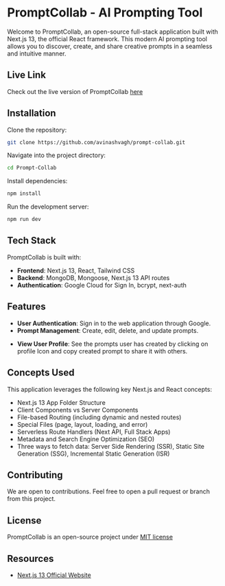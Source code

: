 # PromptCollab - AI Prompting Tool

Welcome to PromptCollab, an open-source full-stack application built with Next.js 13, the official React framework. This modern AI prompting tool allows you to discover, create, and share creative prompts in a seamless and intuitive manner.

## Live Link

Check out the live version of PromptCollab [here](https://prompt-collab-4qa5jx0kx-avinashvagh.vercel.app)

## Installation

Clone the repository:

```bash
git clone https://github.com/avinashvagh/prompt-collab.git
```

Navigate into the project directory:

```bash
cd Prompt-Collab
```

Install dependencies:

```bash
npm install
```

Run the development server:

```bash
npm run dev
```

## Tech Stack

PromptCollab is built with:

- **Frontend**: Next.js 13, React, Tailwind CSS
- **Backend**: MongoDB, Mongoose, Next.js 13 API routes
- **Authentication**: Google Cloud for Sign In, bcrypt, next-auth

## Features

- **User Authentication**: Sign in to the web application through Google.
- **Prompt Management**: Create, edit, delete, and update prompts.
<!-- - **Prompt Discovery**: Search for prompts using keywords. -->
<!-- - **User Search**: Find users by searching for usernames or keywords. -->
<!-- - **User Profiles**: View a user's profile by clicking on their username, email, or profile photo, and see the prompts they have created. -->
- **View User Profile**: See the prompts user has created by clicking on profile Icon and copy created prompt to share it with others.

## Concepts Used

This application leverages the following key Next.js and React concepts:

- Next.js 13 App Folder Structure
- Client Components vs Server Components
- File-based Routing (including dynamic and nested routes)
- Special Files (page, layout, loading, and error)
- Serverless Route Handlers (Next API, Full Stack Apps)
- Metadata and Search Engine Optimization (SEO)
- Three ways to fetch data: Server Side Rendering (SSR), Static Site Generation (SSG), Incremental Static Generation (ISR)

## Contributing

We are open to contributions. Feel free to open a pull request or branch from this project.

## License

PromptCollab is an open-source project under [MIT license](https://docs.github.com/en/communities/setting-up-your-project-for-healthy-contributions/adding-a-license-to-a-repository)

## Resources

- [Next.js 13 Official Website](https://nextjs.org)
